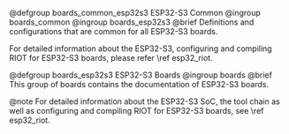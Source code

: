 <!--
SPDX-FileCopyrightText: 2018 Gunar Schorcht
SPDX-License-Identifier: LGPL-2.1-only
-->

@defgroup    boards_common_esp32s3  ESP32-S3 Common
@ingroup     boards_common
@ingroup     boards_esp32s3
@brief       Definitions and configurations that are common for
             all ESP32-S3 boards.

For detailed information about the ESP32-S3, configuring and compiling RIOT
for ESP32-S3 boards, please refer \ref esp32_riot.

@defgroup    boards_esp32s3  ESP32-S3 Boards
@ingroup     boards
@brief       This group of boards contains the documentation of ESP32-S3 boards.

@note        For detailed information about the ESP32-S3 SoC, the tool chain
             as well as configuring and compiling RIOT for ESP32-S3 boards,
             see \ref esp32_riot.
